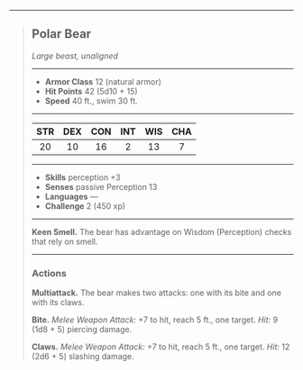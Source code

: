 ***
> ## Polar Bear
> *Large beast, unaligned*
> 
> ***
> 
> - **Armor Class** 12 (natural armor)
> - **Hit Points** 42 (5d10 + 15)
> - **Speed** 40 ft., swim 30 ft.
> 
> ***
> 
> |STR|DEX|CON|INT|WIS|CHA|
> |:---:|:---:|:---:|:---:|:---:|:---:|
> |20|10|16|2|13|7|
> 
> ***
> 
> - **Skills** perception +3
> - **Senses** passive Perception 13
> - **Languages** —
> - **Challenge** 2 (450 xp)
> 
> ***
> 
> **Keen Smell.** The bear has advantage on Wisdom (Perception) checks that rely on smell.
> 
> ***
> 
> ### Actions
> **Multiattack.** The bear makes two attacks: one with its bite and one with its claws.
> 
> **Bite.** *Melee Weapon Attack:* +7 to hit, reach 5 ft., one target. *Hit:* 9 (1d8 + 5) piercing damage.
> 
> **Claws.** *Melee Weapon Attack:* +7 to hit, reach 5 ft., one target. *Hit:* 12 (2d6 + 5) slashing damage.